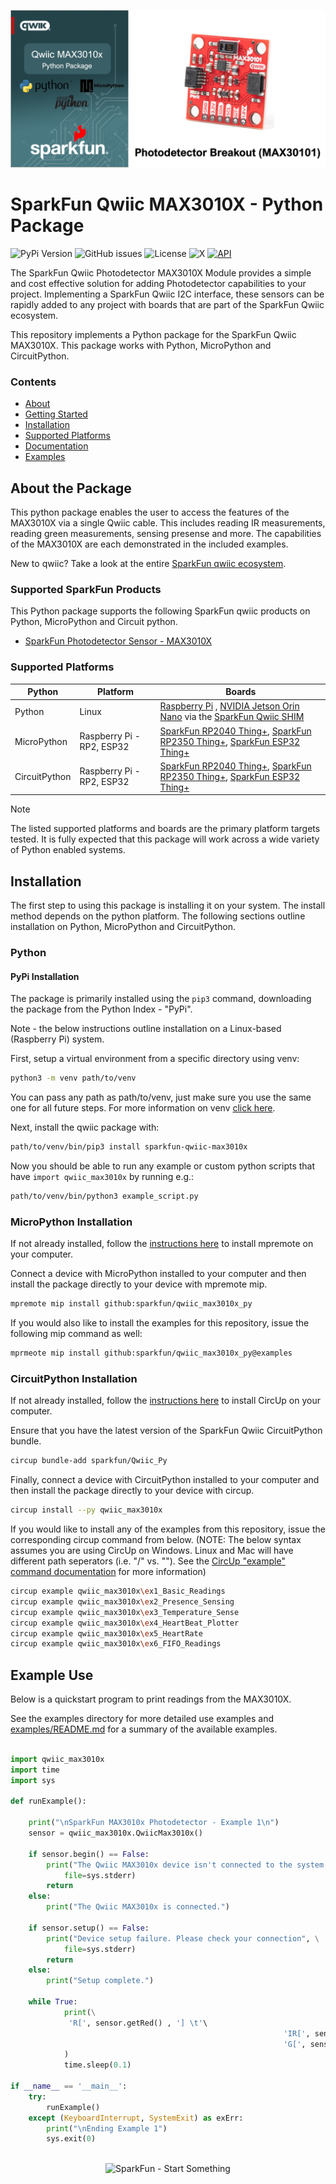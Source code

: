 ![Qwiic MAX3010X - Python Package](docs/images/gh-banner.png "qwiic MAX3010X Python Package")

# SparkFun Qwiic MAX3010X - Python Package

![PyPi Version](https://img.shields.io/pypi/v/sparkfun_qwiic_max3010x)
![GitHub issues](https://img.shields.io/github/issues/sparkfun/qwiic_max3010x_py)
![License](https://img.shields.io/github/license/sparkfun/qwiic_max3010x_py)
![X](https://img.shields.io/twitter/follow/sparkfun)
[![API](https://img.shields.io/badge/API%20Reference-blue)](https://docs.sparkfun.com/qwiic_max3010x_py/classqwiic__max3010x_1_1qwiic__max3010x_1_1_qwiic_max3010x.html)

The SparkFun Qwiic Photodetector MAX3010X Module provides a simple and cost effective solution for adding Photodetector capabilities to your project. Implementing a SparkFun Qwiic I2C interface, these sensors can be rapidly added to any project with boards that are part of the SparkFun Qwiic ecosystem.

This repository implements a Python package for the SparkFun Qwiic MAX3010X. This package works with Python, MicroPython and CircuitPython.

### Contents

* [About](#about-the-package)
* [Getting Started](#getting-started)
* [Installation](#installation)
* [Supported Platforms](#supported-platforms)
* [Documentation](https://docs.sparkfun.com/qwiic_max3010x_py/classqwiic__max3010x_1_1qwiic__max3010x_1_1_qwiic_max3010x.html)
* [Examples](#examples)

## About the Package

This python package enables the user to access the features of the MAX3010X via a single Qwiic cable. This includes reading IR measurements, reading green measurements, sensing presense and more. The capabilities of the MAX3010X are each demonstrated in the included examples.

New to qwiic? Take a look at the entire [SparkFun qwiic ecosystem](https://www.sparkfun.com/qwiic).

### Supported SparkFun Products

This Python package supports the following SparkFun qwiic products on Python, MicroPython and Circuit python. 

* [SparkFun Photodetector Sensor - MAX3010X](https://www.sparkfun.com/products/16474)

### Supported Platforms

| Python | Platform | Boards |
|--|--|--|
| Python | Linux | [Raspberry Pi](https://www.sparkfun.com/raspberry-pi-5-8gb.html) , [NVIDIA Jetson Orin Nano](https://www.sparkfun.com/nvidia-jetson-orin-nano-developer-kit.html) via the [SparkFun Qwiic SHIM](https://www.sparkfun.com/sparkfun-qwiic-shim-for-raspberry-pi.html) |
| MicroPython | Raspberry Pi - RP2, ESP32 | [SparkFun RP2040 Thing+](https://www.sparkfun.com/sparkfun-thing-plus-rp2040.html), [SparkFun RP2350 Thing+](https://www.sparkfun.com/sparkfun-thing-plus-rp2350.html), [SparkFun ESP32 Thing+](https://www.sparkfun.com/sparkfun-thing-plus-esp32-wroom-usb-c.html)
|CircuitPython | Raspberry Pi - RP2, ESP32 | [SparkFun RP2040 Thing+](https://www.sparkfun.com/sparkfun-thing-plus-rp2040.html), [SparkFun RP2350 Thing+](https://www.sparkfun.com/sparkfun-thing-plus-rp2350.html), [SparkFun ESP32 Thing+](https://www.sparkfun.com/sparkfun-thing-plus-esp32-wroom-usb-c.html)

> [!NOTE]
> The listed supported platforms and boards are the primary platform targets tested. It is fully expected that this package will work across a wide variety of Python enabled systems. 

## Installation 

The first step to using this package is installing it on your system. The install method depends on the python platform. The following sections outline installation on Python, MicroPython and CircuitPython.

### Python 

#### PyPi Installation

The package is primarily installed using the `pip3` command, downloading the package from the Python Index - "PyPi". 

Note - the below instructions outline installation on a Linux-based (Raspberry Pi) system.

First, setup a virtual environment from a specific directory using venv:
```sh
python3 -m venv path/to/venv
```
You can pass any path as path/to/venv, just make sure you use the same one for all future steps. For more information on venv [click here](https://docs.python.org/3/library/venv.html).

Next, install the qwiic package with:
```sh
path/to/venv/bin/pip3 install sparkfun-qwiic-max3010x
```
Now you should be able to run any example or custom python scripts that have `import qwiic_max3010x` by running e.g.:
```sh
path/to/venv/bin/python3 example_script.py
```

### MicroPython Installation
If not already installed, follow the [instructions here](https://docs.micropython.org/en/latest/reference/mpremote.html) to install mpremote on your computer.

Connect a device with MicroPython installed to your computer and then install the package directly to your device with mpremote mip.
```sh
mpremote mip install github:sparkfun/qwiic_max3010x_py
```

If you would also like to install the examples for this repository, issue the following mip command as well:
```sh
mprmeote mip install github:sparkfun/qwiic_max3010x_py@examples
```

### CircuitPython Installation
If not already installed, follow the [instructions here](https://docs.circuitpython.org/projects/circup/en/latest/#installation) to install CircUp on your computer.

Ensure that you have the latest version of the SparkFun Qwiic CircuitPython bundle. 
```sh
circup bundle-add sparkfun/Qwiic_Py
```

Finally, connect a device with CircuitPython installed to your computer and then install the package directly to your device with circup.
```sh
circup install --py qwiic_max3010x
```

If you would like to install any of the examples from this repository, issue the corresponding circup command from below. (NOTE: The below syntax assumes you are using CircUp on Windows. Linux and Mac will have different path seperators (i.e. "/" vs. "\"). See the [CircUp "example" command documentation](https://learn.adafruit.com/keep-your-circuitpython-libraries-on-devices-up-to-date-with-circup/example-command) for more information)

```sh
circup example qwiic_max3010x\ex1_Basic_Readings
circup example qwiic_max3010x\ex2_Presence_Sensing
circup example qwiic_max3010x\ex3_Temperature_Sense
circup example qwiic_max3010x\ex4_HeartBeat_Plotter
circup example qwiic_max3010x\ex5_HeartRate
circup example qwiic_max3010x\ex6_FIFO_Readings
```

Example Use
 ---------------
Below is a quickstart program to print readings from the MAX3010X.

See the examples directory for more detailed use examples and [examples/README.md](https://github.com/sparkfun/qwiic_max3010x_py/blob/main/examples/README.md) for a summary of the available examples.

```python

import qwiic_max3010x
import time
import sys

def runExample():

	print("\nSparkFun MAX3010x Photodetector - Example 1\n")
	sensor = qwiic_max3010x.QwiicMax3010x()

	if sensor.begin() == False:
		print("The Qwiic MAX3010x device isn't connected to the system. Please check your connection", \
			file=sys.stderr)
		return
	else:
		print("The Qwiic MAX3010x is connected.")

	if sensor.setup() == False:
		print("Device setup failure. Please check your connection", \
			file=sys.stderr)
		return
	else:
		print("Setup complete.")        

	while True:
			print(\
			 'R[', sensor.getRed() , '] \t'\
                                                             'IR[', sensor.getIR() , '] \t'\
                                                             'G[', sensor.getGreen() , ']'\
			)
			time.sleep(0.1)

if __name__ == '__main__':
	try:
		runExample()
	except (KeyboardInterrupt, SystemExit) as exErr:
		print("\nEnding Example 1")
		sys.exit(0)



```
<p align="center">
<img src="https://cdn.sparkfun.com/assets/custom_pages/3/3/4/dark-logo-red-flame.png" alt="SparkFun - Start Something">
</p>
